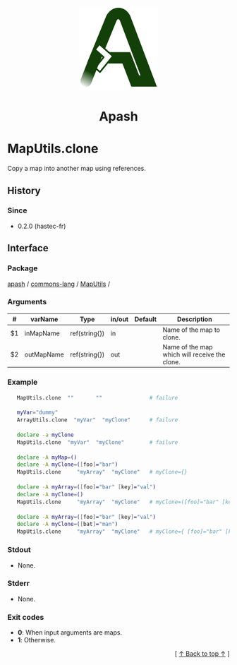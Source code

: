 
<div align='center' id='apash-top'>
  <a href='https://github.com/hastec-fr/apash'>
    <img alt='apash-logo' src='../../../../../../assets/apash-logo.svg'/>
  </a>

  # Apash
</div>


# MapUtils.clone
Copy a map into another map using references.

## History
### Since
  * 0.2.0 (hastec-fr)

## Interface
### Package
<!-- apash.packageBegin -->
[apash](../../../apash.md) / [commons-lang](../../commons-lang.md) / [MapUtils](../MapUtils.md) / 
<!-- apash.packageEnd -->

### Arguments
 | #      | varName        | Type          | in/out   | Default    | Description                          |
 |--------|----------------|---------------|----------|------------|--------------------------------------|
 | $1     | inMapName      | ref(string{}) | in       |            | Name of the map to clone.            |
 | $2     | outMapName     | ref(string{}) | out      |            | Name of the map which will receive the clone.|

### Example
 ```bash
    MapUtils.clone  ""       ""               # failure

    myVar="dummy"
    ArrayUtils.clone  "myVar"  "myClone"      # failure

    declare -a myClone
    MapUtils.clone  "myVar"  "myClone"        # failure

    declare -A myMap=()
    declare -A myClone=([foo]="bar")
    MapUtils.clone     "myArray"  "myClone"   # myClone={}
   
    declare -A myArray=([foo]="bar" [key]="val")
    declare -A myClone=()
    MapUtils.clone     "myArray"  "myClone"   # myClone=([foo]="bar" [key]="val")
 
    declare -A myArray=([foo]="bar" [key]="val")
    declare -A myClone=([bat]="man")
    MapUtils.clone     "myArray"  "myClone"   # myClone={ [foo]="bar" [key]="val" }
 ```

### Stdout
  * None.
### Stderr
  * None.

### Exit codes
  * **0**: When input arguments are maps.
  * **1**: Otherwise.

  <div align='right'>[ <a href='#apash-top'>↑ Back to top ↑</a> ]</div>

